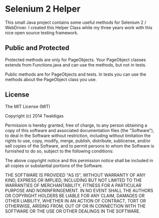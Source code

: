 Selenium 2 Helper
=================

This small Java project contains some useful methods for Selenium 2 / WebDriver. I created this Helper Class while my three years work with this nice open source testing framework.

Public and Protected
--------------------

Protected methods are only for PageObjects. Your PageObject classes extends from Functions.java and can use the methods, but not in tests.

Public methods are for PageObjects and tests. In tests you can use the methods about the PageObject class you use.

License
-------
The MIT License (MIT)

Copyright (c) 2014 Twaldigas

Permission is hereby granted, free of charge, to any person obtaining a copy
of this software and associated documentation files (the "Software"), to deal
in the Software without restriction, including without limitation the rights
to use, copy, modify, merge, publish, distribute, sublicense, and/or sell
copies of the Software, and to permit persons to whom the Software is
furnished to do so, subject to the following conditions:

The above copyright notice and this permission notice shall be included in all
copies or substantial portions of the Software.

THE SOFTWARE IS PROVIDED "AS IS", WITHOUT WARRANTY OF ANY KIND, EXPRESS OR
IMPLIED, INCLUDING BUT NOT LIMITED TO THE WARRANTIES OF MERCHANTABILITY,
FITNESS FOR A PARTICULAR PURPOSE AND NONINFRINGEMENT. IN NO EVENT SHALL THE
AUTHORS OR COPYRIGHT HOLDERS BE LIABLE FOR ANY CLAIM, DAMAGES OR OTHER
LIABILITY, WHETHER IN AN ACTION OF CONTRACT, TORT OR OTHERWISE, ARISING FROM,
OUT OF OR IN CONNECTION WITH THE SOFTWARE OR THE USE OR OTHER DEALINGS IN THE
SOFTWARE.